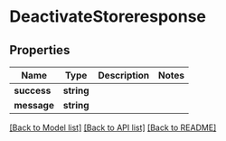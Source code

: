 # DeactivateStoreresponse

## Properties
Name | Type | Description | Notes
------------ | ------------- | ------------- | -------------
**success** | **string** |  | 
**message** | **string** |  | 

[[Back to Model list]](../README.md#documentation-for-models) [[Back to API list]](../README.md#documentation-for-api-endpoints) [[Back to README]](../README.md)


